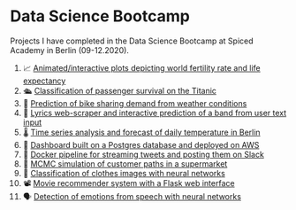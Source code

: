 # Data Science Bootcamp
Projects I have completed in the Data Science Bootcamp at Spiced Academy in Berlin (09-12.2020).

1. 📈 [Animated/interactive plots depicting world fertility rate and life expectancy](https://github.com/lorenanda/animated-scatterplot)
2. 🛳️ [Classification of passenger survival on the Titanic](https://github.com/lorenanda/titanic)
3. 🚴 [Prediction of bike sharing demand from weather conditions](https://github.com/lorenanda/bike-demand-prediction/)
4. 🎸 [Lyrics web-scraper and interactive prediction of a band from user text input](https://github.com/lorenanda/lyrics-classification)
5. 🌡️ [Time series analysis and forecast of daily temperature in Berlin](https://github.com/lorenanda/weather-forecast)
6. 🐘 [Dashboard built on a Postgres database and deployed on AWS](https://github.com/lorenanda/northwind-dashboard)
7. 🐳 [Docker pipeline for streaming tweets and posting them on Slack](https://github.com/lorenanda/tweets-docker-pipeline)
8. 🛒 [MCMC simulation of customer paths in a supermarket](https://github.com/lorenanda/Supermarket_MCMC_simulation)
9. 👗 [Classification of clothes images with neural networks](https://github.com/lorenanda/fashion-mnist)
10. 📽️ [Movie recommender system with a Flask web interface](https://github.com/lorenanda/movie-recommender)
11. 🗣️ [Detection of emotions from speech with neural networks](https://github.com/lorenanda/speech-emotion-recognition)
